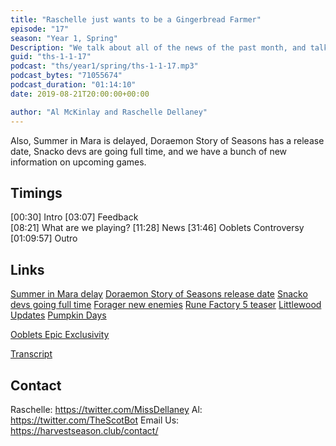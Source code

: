 ```yaml
---
title: "Raschelle just wants to be a Gingerbread Farmer"
episode: "17"
season: "Year 1, Spring"
Description: "We talk about all of the news of the past month, and talk about the Ooblets Epic exclusivity controversity"
guid: "ths-1-1-17"
podcast: "ths/year1/spring/ths-1-1-17.mp3"
podcast_bytes: "71055674"
podcast_duration: "01:14:10"
date: 2019-08-21T20:00:00+00:00

author: "Al McKinlay and Raschelle Dellaney"
---
```


Also, Summer in Mara is delayed, Doraemon Story of Seasons has a release date, Snacko devs are going full time, and we have a bunch of new information on upcoming games.

## Timings

[00:30] Intro
[03:07] Feedback    
[08:21] What are we playing?
[11:28] News
[31:46] Ooblets Controversy
[01:09:57] Outro

## Links

[Summer in Mara delay](https://twitter.com/chibigstudio/status/1151890368637677568)
[Doraemon Story of Seasons release date](https://twitter.com/NinEverything/status/1161283068042338308)
[Snacko devs going full time](https://blog.bluecurse.com/2019/07/18/500/)
[Forager new enemies](https://twitter.com/_HopFrog/status/1151942414472400896)
[Rune Factory 5 teaser](https://www.youtube.com/watch?&v=Zee5-T4EFqs)
[Littlewood Updates](https://steamcommunity.com/games/894940/announcements/detail/1606015572645849248)
[Pumpkin Days](https://store.steampowered.com/app/618850/Pumpkin_Days/)

[Ooblets Epic Exclusivity](https://ooblets.com/2019/07/we-did-the-thing/)

[Transcript](https://docs.google.com/document/d/16Gd69i1lMGst_XJoI5atRMTtz06EEEoOlAsssZD5flo/edit?usp=sharing)

## Contact

Raschelle: https://twitter.com/MissDellaney
Al: https://twitter.com/TheScotBot
Email Us: https://harvestseason.club/contact/
